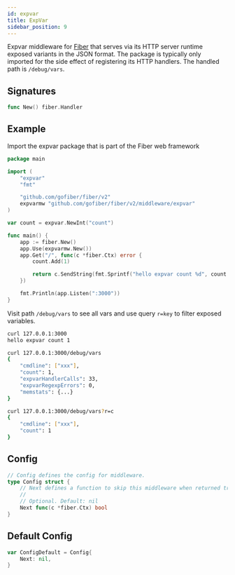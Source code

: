 ```yaml
---
id: expvar
title: ExpVar
sidebar_position: 9
---
```


Expvar middleware for [Fiber](https://github.com/gofiber/fiber) that serves via its HTTP server runtime exposed variants in the JSON format. The package is typically only imported for the side effect of registering its HTTP handlers. The handled path is `/debug/vars`.

## Signatures

```go
func New() fiber.Handler
```

## Example

Import the expvar package that is part of the Fiber web framework

```go
package main

import (
    "expvar"
    "fmt"

    "github.com/gofiber/fiber/v2"
    expvarmw "github.com/gofiber/fiber/v2/middleware/expvar"
)

var count = expvar.NewInt("count")

func main() {
    app := fiber.New()
    app.Use(expvarmw.New())
    app.Get("/", func(c *fiber.Ctx) error {
        count.Add(1)

        return c.SendString(fmt.Sprintf("hello expvar count %d", count.Value()))
    })

    fmt.Println(app.Listen(":3000"))
}
```

Visit path `/debug/vars` to see all vars and use query `r=key` to filter exposed variables.

```bash
curl 127.0.0.1:3000
hello expvar count 1

curl 127.0.0.1:3000/debug/vars
{
    "cmdline": ["xxx"],
    "count": 1,
    "expvarHandlerCalls": 33,
    "expvarRegexpErrors": 0,
    "memstats": {...}
}

curl 127.0.0.1:3000/debug/vars?r=c
{
    "cmdline": ["xxx"],
    "count": 1
}
```

## Config

```go
// Config defines the config for middleware.
type Config struct {    
    // Next defines a function to skip this middleware when returned true.
    //
    // Optional. Default: nil
    Next func(c *fiber.Ctx) bool
}
```

## Default Config

```go
var ConfigDefault = Config{
    Next: nil,
}
```